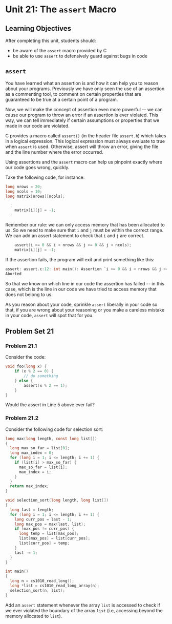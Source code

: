 # Unit 21: The `assert` Macro

## Learning Objectives

After completing this unit, students should:

- be aware of the `assert` macro provided by C
- be able to use `assert` to defensively guard against bugs in code

## `assert`
You have learned what an assertion is and how it can help you to reason about your programs.  Previously we have only seen the use of an assertion as a commenting tool, to comment on certain properties that are guaranteed to be true at a certain point of a program.

Now, we will make the concept of assertion even more powerful -- we can cause our program to throw an error if an assertion is ever violated.  This way, we can tell immediately if certain assumptions or properties that we made in our code are violated.

C provides a macro called `assert()` (in the header file `assert.h`)  which takes in a logical expression.  This logical expression must always evaluate to true when `assert` is used.  Otherwise, assert will throw an error, giving the file and the line number where the error occurred.

Using assertions and the `assert` macro can help us pinpoint exactly where our code goes wrong, quickly.

Take the following code, for instance:

```C
long nrows = 20;
long ncols = 10;
long matrix[nrows][ncols];

  :
    matrix[i][j] = -1;
  :
```

Remember our rule: we can only access memory that has been allocated to us.  So we need to make sure that `i` and `j` must be within the correct range.  We can add an assert statement to check that `i` and `j` are correct.

```C
    assert(i >= 0 && i < nrows && j >= 0 && j < ncols);
    matrix[i][j] = -1;
```

If the assertion fails, the program will exit and print something like this:

```C
assert: assert.c:12: int main(): Assertion `i >= 0 && i < nrows && j >= 0 && j < ncols' failed.
Aborted
```

So that we know on which line in our code the assertion has failed -- in this case, which is the line in our code we have tried to access memory that does not belong to us.

As you reason about your code, sprinkle `assert` liberally in your code so that, if you are wrong about your reasoning or you make a careless mistake in your code, `assert` will spot that for you.

## Problem Set 21
### Problem 21.1

Consider the code:
```C
void foo(long x) {
    if (x % 2 == 0) {
        // do something
    } else {
        assert(x % 2 == 1);
    }
}
```

Would the assert in Line 5 above ever fail?

### Problem 21.2

Consider the following code for selection sort:

```C
long max(long length, const long list[])
{
  long max_so_far = list[0];
  long max_index = 0;
  for (long i = 1; i <= length; i += 1) {
    if (list[i] > max_so_far) {
      max_so_far = list[i];
      max_index = i;
    }
  }
  return max_index;
}

void selection_sort(long length, long list[])
{
  long last = length;
  for (long i = 1; i <= length; i += 1) {
    long curr_pos = last - 1;
    long max_pos = max(last, list);
    if (max_pos != curr_pos) {
      long temp = list[max_pos];
      list[max_pos] = list[curr_pos];
      list[curr_pos] = temp;
    }
    last -= 1;
  }
}

int main()
{
  long n = cs1010_read_long();
  long *list = cs1010_read_long_array(n);
  selection_sort(n, list);
}
```

Add an `assert` statement whenever the array `list` is accessed to check if we ever violated the boundary of the array `list` (i.e, accessing beyond the memory allocated to `list`).
